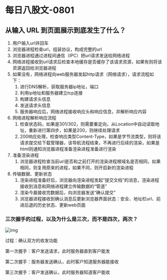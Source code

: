 # 每日八股文-0801

## 从输入 URL 到页面展示到底发生了什么？

1. 用户输入url并回车
2. 浏览器进程检查url，组装协议，构成完整的url
3. 浏览器进程通过进程间通信（IPC）把url请求发送给网络进程
4. 网络进程接收到url请求后检查本地缓存是否缓存了该请求资源，如果有则将该资源返回给浏览器进程
5. 如果没有，网络进程向web服务器发起http请求（网络请求），请求流程如下：
   1. 进行DNS解析，获取服务器ip地址，端口
   2. 利用ip地址和服务器建立tcp连接
   3. 构建请求头信息
   4. 发送请求头信息
   5. 服务器响应后，网络进程接收响应头和响应信息，并解析响应内容
6. 网络进程解析响应流程
   1. 检查状态码，如果是301/302，则需要重定向，从Location中自动读取地址，重新进行第四步，如果是200，则继续处理请求
   2. 200响应处理，检查响应类型Content-Type，如果是字节流类型，则将该请求提交给下载管理器，该导航流程结束，不再进行后续的渲染，如果是html则通知浏览器进程准备渲染进程准备进行渲染
7. 准备渲染进程
   1. 浏览器进程检查当前url是否和之前打开的渲染进程根域名是否相同，如果相同，则复用原来的进程，如果不同，则开启新的渲染进程
8. 传输数据、更新状态
   1. 渲染进程准备好后，浏览器向渲染进程发起“提交文档”的消息，渲染进程接收到消息和网络进程建立传输数据的“管道”
   2. 渲染今晨接收完数据后，向浏览器发送“确认提交”
   3. 浏览器进程接收到确认消息后更新浏览器界面状态：安全、地址栏url、前进后退的历史状态、更新web页面

### 三次握手的过程，以及为什么是三次，而不是四次，两次？

![img](https://images.zsxq.com/FqVyh2m_BahRKng1yTgLtA0H8779?imageMogr2/auto-orient/thumbnail/800x/format/jpg/blur/1x0/quality/75&e=1696089599&s=vtvvmmtmvttmjjy&token=kIxbL07-8jAj8w1n4s9zv64FuZZNEATmlU_Vm6zD:U3wAqGx1yCr3ZcG3iXvJhPYOHOM=)

过程：确认双方的收发功能

第一次握手：客户发送请求，此时服务器直到客户能发

第二次握手：服务器发送确认，此时客户知道服务器能接收

第三次握手：客户发送确认，此时服务器知道客户能收